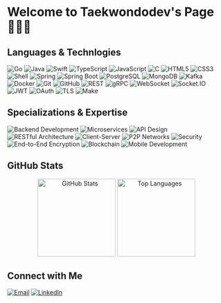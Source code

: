 # Welcome to Taekwondodev's Page👨🏻‍💻

## Languages & Technlogies

![Go](https://img.shields.io/badge/-Go-00ADD8?style=flat-square&logo=go&logoColor=white)
![Java](https://img.shields.io/badge/-Java-ED8B00?style=flat-square&logo=openjdk&logoColor=white)
![Swift](https://img.shields.io/badge/-Swift-FA7343?style=flat-square&logo=swift&logoColor=white)
![TypeScript](https://img.shields.io/badge/-TypeScript-007ACC?style=flat-square&logo=typescript&logoColor=white)
![JavaScript](https://img.shields.io/badge/-JavaScript-F7DF1E?style=flat-square&logo=javascript&logoColor=black)
![C](https://img.shields.io/badge/-C++-00599C?style=flat-square&logo=c&logoColor=white)
![HTML5](https://img.shields.io/badge/-HTML5-E34F26?style=flat-square&logo=html5&logoColor=white)
![CSS3](https://img.shields.io/badge/-CSS3-1572B6?style=flat-square&logo=css3&logoColor=white)
![Shell](https://img.shields.io/badge/-Shell-121011?style=flat-square&logo=gnu-bash&logoColor=white)
![Spring](https://img.shields.io/badge/-Spring-6DB33F?style=flat-square&logo=spring&logoColor=white)
![Spring Boot](https://img.shields.io/badge/-Spring%20Boot-6DB33F?style=flat-square&logo=spring-boot&logoColor=white)
![PostgreSQL](https://img.shields.io/badge/-PostgreSQL-316192?style=flat-square&logo=postgresql&logoColor=white)
![MongoDB](https://img.shields.io/badge/-MongoDB-4EA94B?style=flat-square&logo=mongodb&logoColor=white)
![Kafka](https://img.shields.io/badge/-Kafka-231F20?style=flat-square&logo=apache-kafka&logoColor=white)
![Docker](https://img.shields.io/badge/-Docker-2CA5E0?style=flat-square&logo=docker&logoColor=white)
![Git](https://img.shields.io/badge/-Git-F05032?style=flat-square&logo=git&logoColor=white)
![GitHub](https://img.shields.io/badge/-GitHub-181717?style=flat-square&logo=github&logoColor=white)
![REST](https://img.shields.io/badge/-REST-02569B?style=flat-square&logo=rest&logoColor=white)
![gRPC](https://img.shields.io/badge/-gRPC-4285F4?style=flat-square&logo=grpc&logoColor=white)
![WebSocket](https://img.shields.io/badge/-WebSocket-010101?style=flat-square&logo=websocket&logoColor=white)
![Socket.IO](https://img.shields.io/badge/-Socket.IO-010101?style=flat-square&logo=Socket.io&logoColor=white)
![JWT](https://img.shields.io/badge/-JWT-000000?style=flat-square&logo=JSON%20web%20tokens&logoColor=white)
![OAuth](https://img.shields.io/badge/-OAuth-2F2F2F?style=flat-square&logo=oauth&logoColor=white)
![TLS](https://img.shields.io/badge/-TLS-326CE5?style=flat-square&logo=letsencrypt&logoColor=white)
![Make](https://img.shields.io/badge/-Make-427819?style=flat-square&logo=cmake&logoColor=white)

## Specializations & Expertise
![Backend Development](https://img.shields.io/badge/Backend_Development-Expert-FF6B6B?style=flat-square)
![Microservices](https://img.shields.io/badge/Microservices-Expert-4CAF50?style=flat-square)
![API Design](https://img.shields.io/badge/API_Design-Expert-2196F3?style=flat-square)
![RESTful Architecture](https://img.shields.io/badge/RESTful_Architecture-Expert-009688?style=flat-square)
![Client-Server](https://img.shields.io/badge/Client--Server-Advanced-4CAF50?style=flat-square)
![P2P Networks](https://img.shields.io/badge/P2P_Networks-Advanced-FF6B6B?style=flat-square)
![Security](https://img.shields.io/badge/Security-Advanced-FF9800?style=flat-square)
![End-to-End Encryption](https://img.shields.io/badge/E2E_Encryption-Advanced-FF9800?style=flat-square)
![Blockchain](https://img.shields.io/badge/Blockchain-Advanced-9C27B0?style=flat-square)
![Mobile Development](https://img.shields.io/badge/Mobile_Development-Intermediate-607D8B?style=flat-square)

## GitHub Stats

<div align="center">
<img src="https://github-readme-stats.vercel.app/api?username=taekwondodev&show_icons=true&theme=radical&hide_border=true&count_private=true" alt="GitHub Stats" height="180"/>
<img src="https://github-readme-stats.vercel.app/api/top-langs/?username=taekwondodev&layout=compact&theme=radical&hide_border=true" alt="Top Languages" height="180"/>
</div>

## Connect with Me

[![Email](https://img.shields.io/badge/Email-D14836?style=for-the-badge&logo=gmail&logoColor=white)](mailto:taekwondodev@outlook.it)
[![LinkedIn](https://img.shields.io/badge/LinkedIn-0077B5?style=for-the-badge&logo=linkedin&logoColor=white)](https://linkedin.com/in/davide-galdiero)
